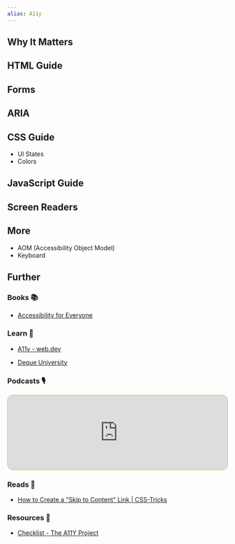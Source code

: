 ```yaml
---
alias: A11y
---
```


## Why It Matters

## HTML Guide

## Forms

## ARIA

## CSS Guide

- UI States
- Colors

## JavaScript Guide

## Screen Readers

## More

- AOM (Accessibility Object Model)
- Keyboard

## Further

### Books 📚

- [Accessibility for Everyone](https://app.thestorygraph.com/books/16d6fe85-ae9f-438c-ae5c-cd8a9bfb50cb)

### Learn 🧠

- [A11y - web.dev](https://web.dev/learn/accessibility/)

- [Deque University](https://dequeuniversity.com/)

### Podcasts 🎙

<iframe style='margin-bottom: .5rem; display: block; height: 170px; width: 100%; border: 1px solid #edae49; border-radius: .75rem; box-sizing: content-box' src='https://podverse.fm/embed/player?episodeId=aY5Uf5C8sqG' title='Podverse Embed Player' class='pv-embed-player'>JS Party - 10 A11y Mistakes to Avoid</iframe>

### Reads 📄

- [How to Create a "Skip to Content" Link | CSS-Tricks](https://css-tricks.com/how-to-create-a-skip-to-content-link/)

### Resources 🧩

- [Checklist - The A11Y Project](https://www.a11yproject.com/checklist/)
